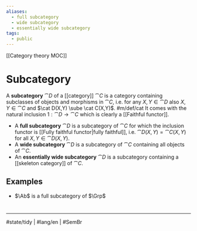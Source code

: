 ```yaml
---
aliases:
  - full subcategory
  - wide subcategory
  - essentially wide subcategory
tags:
  - public
---
```

[[Category theory MOC]]
# Subcategory

A **subcategory** $\cat D$ of a [[category]] $\cat C$ is a category containing subclasses of objects and morphisms in $\cat C$, i.e. for any $X,Y \in \cat D$ also $X, Y \in \cat C$ and $\cat D(X,Y) \sube \cat C(X,Y)$. #m/def/cat 
It comes with the natural inclusion $1 : \cat D \to \cat C$ which is clearly a [[Faithful functor]].

- A **full subcategory** $\cat D$ is a subcategory of $\cat C$ for which the inclusion functor is [[Fully faithful functor|fully faithful]], 
  i.e. $\cat D(X,Y) = \cat C(X,Y)$ for all $X,Y \in \cat D(X,Y)$.
- A **wide subcategory** $\cat D$ is a subcategory of $\cat C$ containing all objects of $\cat C$.
- An **essentially wide subcategory** $\cat D$ is a subcategory containing a [[skeleton category]] of $\cat C$.

## Examples

- $\Ab$ is a full subcategory of $\Grp$

#
---
#state/tidy | #lang/en | #SemBr
